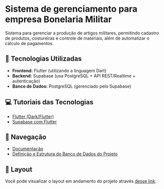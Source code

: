 # Sistema de gerenciamento para empresa Bonelaria Militar

Sistema para gerenciar a produção de artigos militares, permitindo cadastro de produtos, costureiras e controle de materiais, além de automatizar o cálculo de pagamentos.

## 🚀 Tecnologias Utilizadas

- **Frontend:** Flutter (utilizando a linguagem Dart)
- **Backend:** Supabase (usa PostgreSQL + API REST/Realtime + autenticação)
- **Banco de Dados:** PostgreSQL (gerenciado pelo Supabase)

## 💻 Tutoriais das Tecnologias

- [Flutter (Dark/Flutter)](https://www.youtube.com/playlist?list=PLMdYygf53DP5H-svtc_FFhXuentwmLCFH)
- [Supabase com Flutter](https://www.youtube.com/playlist?list=PL5S4mPUpp4OtkMf5LNDLXdTcAp1niHjoL)

## 📄 Navegação

- [Documentação](docs)
- [Definição e Estrutura do Banco de Dados do Projeto](sistema/banco_dados/projeto01.md)

## 🔖 Layout

Você pode visualizar o layout em andamento do projeto através [desse link](https://www.figma.com/proto/wAXtRhq9vecHflG6kFFmLl/Bonelaria-Militar?page-id=0%3A1&node-id=2-6&p=f&viewport=489%2C-263%2C0.94&t=vbeZYwA2PVI00TB6-1&scaling=scale-down&content-scaling=fixed&starting-point-node-id=2%3A6).

